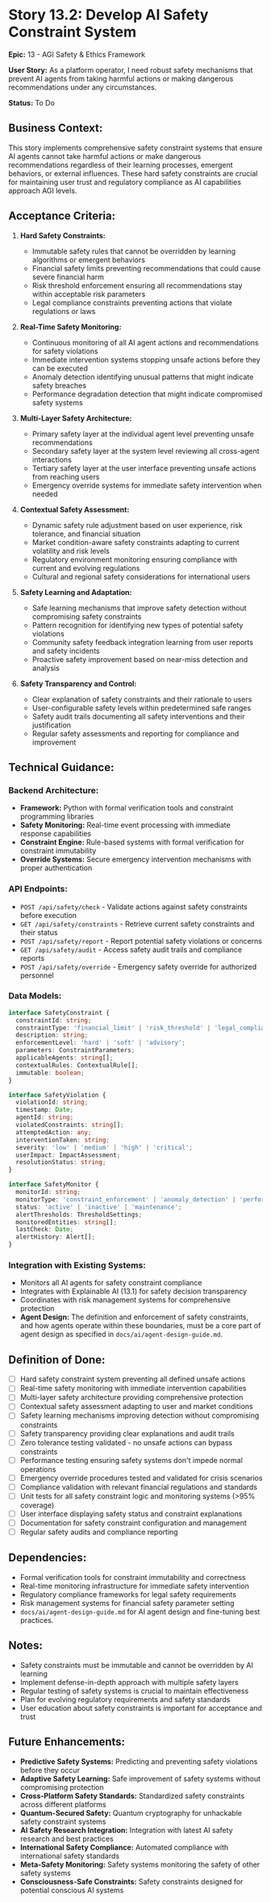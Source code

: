 # Story 13.2: Develop AI Safety Constraint System

**Epic:** 13 - AGI Safety & Ethics Framework

**User Story:** As a platform operator, I need robust safety mechanisms that prevent AI agents from taking harmful actions or making dangerous recommendations under any circumstances.

**Status:** To Do

## Business Context:
This story implements comprehensive safety constraint systems that ensure AI agents cannot take harmful actions or make dangerous recommendations regardless of their learning processes, emergent behaviors, or external influences. These hard safety constraints are crucial for maintaining user trust and regulatory compliance as AI capabilities approach AGI levels.

## Acceptance Criteria:

1. **Hard Safety Constraints:**
   - Immutable safety rules that cannot be overridden by learning algorithms or emergent behaviors
   - Financial safety limits preventing recommendations that could cause severe financial harm
   - Risk threshold enforcement ensuring all recommendations stay within acceptable risk parameters
   - Legal compliance constraints preventing actions that violate regulations or laws

2. **Real-Time Safety Monitoring:**
   - Continuous monitoring of all AI agent actions and recommendations for safety violations
   - Immediate intervention systems stopping unsafe actions before they can be executed
   - Anomaly detection identifying unusual patterns that might indicate safety breaches
   - Performance degradation detection that might indicate compromised safety systems

3. **Multi-Layer Safety Architecture:**
   - Primary safety layer at the individual agent level preventing unsafe recommendations
   - Secondary safety layer at the system level reviewing all cross-agent interactions
   - Tertiary safety layer at the user interface preventing unsafe actions from reaching users
   - Emergency override systems for immediate safety intervention when needed

4. **Contextual Safety Assessment:**
   - Dynamic safety rule adjustment based on user experience, risk tolerance, and financial situation
   - Market condition-aware safety constraints adapting to current volatility and risk levels
   - Regulatory environment monitoring ensuring compliance with current and evolving regulations
   - Cultural and regional safety considerations for international users

5. **Safety Learning and Adaptation:**
   - Safe learning mechanisms that improve safety detection without compromising safety constraints
   - Pattern recognition for identifying new types of potential safety violations
   - Community safety feedback integration learning from user reports and safety incidents
   - Proactive safety improvement based on near-miss detection and analysis

6. **Safety Transparency and Control:**
   - Clear explanation of safety constraints and their rationale to users
   - User-configurable safety levels within predetermined safe ranges
   - Safety audit trails documenting all safety interventions and their justification
   - Regular safety assessments and reporting for compliance and improvement

## Technical Guidance:

### Backend Architecture:
- **Framework:** Python with formal verification tools and constraint programming libraries
- **Safety Monitoring:** Real-time event processing with immediate response capabilities
- **Constraint Engine:** Rule-based systems with formal verification for constraint immutability
- **Override Systems:** Secure emergency intervention mechanisms with proper authentication

### API Endpoints:
- `POST /api/safety/check` - Validate actions against safety constraints before execution
- `GET /api/safety/constraints` - Retrieve current safety constraints and their status
- `POST /api/safety/report` - Report potential safety violations or concerns
- `GET /api/safety/audit` - Access safety audit trails and compliance reports
- `POST /api/safety/override` - Emergency safety override for authorized personnel

### Data Models:
```typescript
interface SafetyConstraint {
  constraintId: string;
  constraintType: 'financial_limit' | 'risk_threshold' | 'legal_compliance' | 'user_protection';
  description: string;
  enforcementLevel: 'hard' | 'soft' | 'advisory';
  parameters: ConstraintParameters;
  applicableAgents: string[];
  contextualRules: ContextualRule[];
  immutable: boolean;
}

interface SafetyViolation {
  violationId: string;
  timestamp: Date;
  agentId: string;
  violatedConstraints: string[];
  attemptedAction: any;
  interventionTaken: string;
  severity: 'low' | 'medium' | 'high' | 'critical';
  userImpact: ImpactAssessment;
  resolutionStatus: string;
}

interface SafetyMonitor {
  monitorId: string;
  monitorType: 'constraint_enforcement' | 'anomaly_detection' | 'performance_degradation';
  status: 'active' | 'inactive' | 'maintenance';
  alertThresholds: ThresholdSettings;
  monitoredEntities: string[];
  lastCheck: Date;
  alertHistory: Alert[];
}
```

### Integration with Existing Systems:
- Monitors all AI agents for safety constraint compliance
- Integrates with Explainable AI (13.1) for safety decision transparency
- Coordinates with risk management systems for comprehensive protection
- **Agent Design:** The definition and enforcement of safety constraints, and how agents operate within these boundaries, must be a core part of agent design as specified in `docs/ai/agent-design-guide.md`.

## Definition of Done:
- [ ] Hard safety constraint system preventing all defined unsafe actions
- [ ] Real-time safety monitoring with immediate intervention capabilities
- [ ] Multi-layer safety architecture providing comprehensive protection
- [ ] Contextual safety assessment adapting to user and market conditions
- [ ] Safety learning mechanisms improving detection without compromising constraints
- [ ] Safety transparency providing clear explanations and audit trails
- [ ] Zero tolerance testing validated - no unsafe actions can bypass constraints
- [ ] Performance testing ensuring safety systems don't impede normal operations
- [ ] Emergency override procedures tested and validated for crisis scenarios
- [ ] Compliance validation with relevant financial regulations and standards
- [ ] Unit tests for all safety constraint logic and monitoring systems (>95% coverage)
- [ ] User interface displaying safety status and constraint explanations
- [ ] Documentation for safety constraint configuration and management
- [ ] Regular safety audits and compliance reporting

## Dependencies:
- Formal verification tools for constraint immutability and correctness
- Real-time monitoring infrastructure for immediate safety intervention
- Regulatory compliance frameworks for legal safety requirements
- Risk management systems for financial safety parameter setting
- `docs/ai/agent-design-guide.md` for AI agent design and fine-tuning best practices.

## Notes:
- Safety constraints must be immutable and cannot be overridden by AI learning
- Implement defense-in-depth approach with multiple safety layers
- Regular testing of safety systems is crucial to maintain effectiveness
- Plan for evolving regulatory requirements and safety standards
- User education about safety constraints is important for acceptance and trust

## Future Enhancements:
- **Predictive Safety Systems:** Predicting and preventing safety violations before they occur
- **Adaptive Safety Learning:** Safe improvement of safety systems without compromising protection
- **Cross-Platform Safety Standards:** Standardized safety constraints across different platforms
- **Quantum-Secured Safety:** Quantum cryptography for unhackable safety constraint systems
- **AI Safety Research Integration:** Integration with latest AI safety research and best practices
- **International Safety Compliance:** Automated compliance with international safety standards
- **Meta-Safety Monitoring:** Safety systems monitoring the safety of other safety systems
- **Consciousness-Safe Constraints:** Safety constraints designed for potential conscious AI systems 